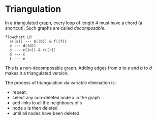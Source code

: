 # Triangulation

In a triangulated graph, every loop of length 4 must have a chord (a shortcut).
Such graphs are called *decomposable*.

```mermaid
flowchart LR
  a((a)) --- b((b)) & f((f))
  e --- d((d))
  b --- e((e)) & c((c))
  d --- c
  f --- e
```

This is a non-decomposable graph. Adding edges from $a$ to $e$ and $b$ to $d$
makes it a triangulated version.

The process of triangulation via variable elimination is:
* repeat:
* select any non-deleted node $x$ in the graph
* add links to all the neighbours of $x$
* node $x$ is then deleted
* until all nodes have been deleted
